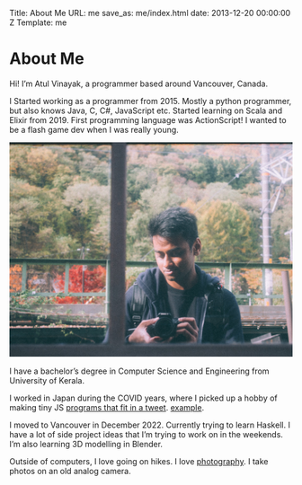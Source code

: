 Title: About Me
URL: me
save_as: me/index.html
date: 2013-12-20 00:00:00 Z
Template: me


# About Me

Hi! I’m Atul Vinayak, a programmer based around Vancouver, Canada.

I Started working as a programmer from 2015. Mostly a python programmer, but also knows Java, C, C#, JavaScript etc.
Started learning on Scala and Elixir from 2019. First programming language was ActionScript! I wanted to be a flash game dev when I was really young. 

![me](/media/me2.jpg)

I have a bachelor’s degree in Computer Science and Engineering from University of Kerala. 

I worked in Japan during the COVID years, where I picked up a hobby of making tiny JS [programs that fit in a tweet](https://twitter.com/hashtag/%E3%81%A4%E3%81%B6%E3%82%84%E3%81%8DProcessing). [example](https://twitter.com/atulvinayak/status/1305116417419653120). 

I moved to Vancouver in December 2022. Currently trying to learn Haskell. I have a lot of side project ideas that I’m trying to work on in the weekends. I’m also learning 3D modelling in Blender. 

Outside of computers, I love going on hikes. I love [photography](https://unsplash.com/collections/519921/s'ok-pics). I take photos on an old analog camera.